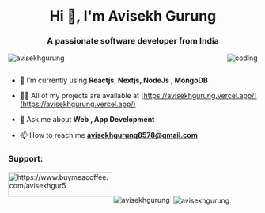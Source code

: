 
<h1 align="center">Hi 👋, I'm Avisekh Gurung</h1>
<h3 align="center">A passionate software developer from India</h3>
<img align="right" alt="coding" src="https://images.unsplash.com/photo-1628258334105-2a0b3d6efee1?ixlib=rb-4.0.3&ixid=MnwxMjA3fDB8MHxwaG90by1wYWdlfHx8fGVufDB8fHx8&auto=format&fit=crop&w=387&q=80" /> 

<p align="left"> <img src="https://komarev.com/ghpvc/?username=avisekhgurung&label=Profile%20views&color=0e75b6&style=flat" alt="avisekhgurung" /> </p>

<p align="left"> <a href="https://twitter.com/" target="blank"><img src="https://img.shields.io/twitter/follow/?logo=twitter&style=for-the-badge" alt="" /></a> </p>

- 🌱 I’m currently using **Reactjs, Nextjs,  NodeJs , MongoDB**

- 👨‍💻 All of my projects are available at [https://avisekhgurung.vercel.app/](https://avisekhgurung.vercel.app/)

<!-- - 📝 I regularly write articles on [www.techyodhya.com](www.techyodhya.com) -->

- 💬 Ask me about **Web , App Development**

- 📫 How to reach me **avisekhgurung8578@gmail.com**


<h3 align="left">Support:</h3>
<p><a href="https://www.buymeacoffee.com/avisekhgur5"> <img align="left" src="https://cdn.ko-fi.com/cdn/kofi3.png?v=3" height="50" width="210" alt="https://www.buymeacoffee.com/avisekhgur5" /></a></p><br><br>

<p><img align="left" src="https://github-readme-stats.vercel.app/api/top-langs?username=avisekhgurung&show_icons=true&locale=en&layout=compact" alt="avisekhgurung" /></p>

<p>&nbsp;<img align="center" src="https://github-readme-stats.vercel.app/api?username=avisekhgurung&show_icons=true&locale=en" alt="avisekhgurung" /></p>
